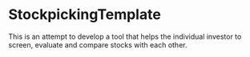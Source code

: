 # StockpickingTemplate
This is an attempt to develop a tool that helps the individual investor to screen, evaluate and compare stocks with each other. 

